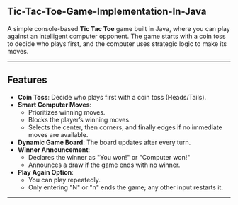##  Tic-Tac-Toe-Game-Implementation-In-Java

A simple console-based **Tic Tac Toe** game built in Java, where you can play against an intelligent computer opponent. The game starts with a coin toss to decide who plays first, and the computer uses strategic logic to make its moves.

---

## Features
- **Coin Toss**: Decide who plays first with a coin toss (Heads/Tails).
- **Smart Computer Moves**:
  - Prioritizes winning moves.
  - Blocks the player’s winning moves.
  - Selects the center, then corners, and finally edges if no immediate moves are available.
- **Dynamic Game Board**: The board updates after every turn.
- **Winner Announcement**:
  - Declares the winner as "You won!" or "Computer won!"
  - Announces a draw if the game ends with no winner.
- **Play Again Option**:
  - You can play repeatedly.
  - Only entering "N" or "n" ends the game; any other input restarts it.

---

